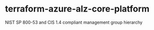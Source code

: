 # terraform-azure-alz-core-platform
NIST SP 800-53 and CIS 1.4 compliant management group hierarchy
